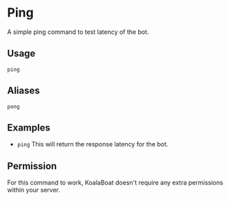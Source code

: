 # Ping
A simple ping command to test latency of the bot.

## Usage
`ping`

## Aliases
`pong`

## Examples
- `ping` This will return the response latency for the bot.

## Permission
For this command to work, KoalaBoat doesn't require any extra permissions within your server.